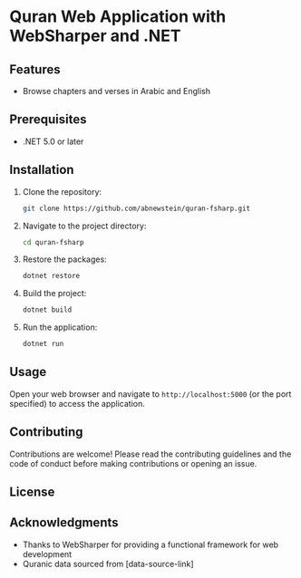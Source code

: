# Quran Web Application with WebSharper and .NET

## Features

- Browse chapters and verses in Arabic and English

## Prerequisites

- .NET 5.0 or later

## Installation

1. Clone the repository:
    ```bash
    git clone https://github.com/abnewstein/quran-fsharp.git
    ```

2. Navigate to the project directory:
    ```bash
    cd quran-fsharp
    ```

3. Restore the packages:
    ```bash
    dotnet restore
    ```

4. Build the project:
    ```bash
    dotnet build
    ```

5. Run the application:
    ```bash
    dotnet run
    ```

## Usage

Open your web browser and navigate to `http://localhost:5000` (or the port specified) to access the application.

## Contributing

Contributions are welcome! Please read the contributing guidelines and the code of conduct before making contributions or opening an issue.

## License



## Acknowledgments

- Thanks to WebSharper for providing a functional framework for web development
- Quranic data sourced from [data-source-link]
